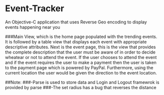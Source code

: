 # Event-Tracker
An Objective-C application that uses Reverse Geo encoding to display events happening near you

###Main View, which is the home page populated with the trending events. It is followed by a table view that displays each event with appropriate descriptive attributes. Next is the event page, this is the view that provides the complete description that the user must be aware of in order to decide wheatear or not to attend the event.
If the user chooses to attend the event and if the event requires the user to make a payment then the user is taken to the payment page which is powered by PayPal. Furthermore, using the current location the user would be given the direction to the event location.


##Note:
###-Parse is used to store data and Login and Logout framewrok is provided by parse
###-The set radius has a bug that reverses the distance
